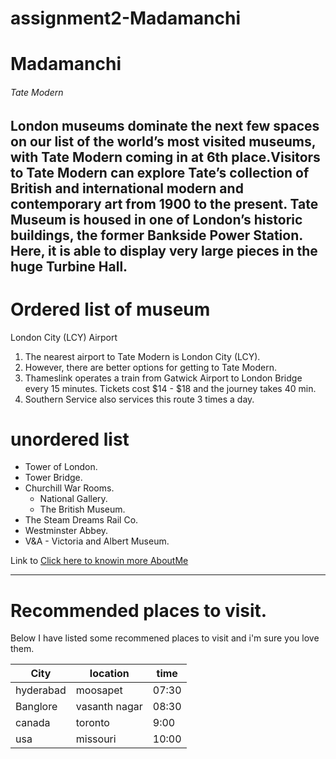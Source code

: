 # assignment2-Madamanchi

# Madamanchi
###### Tate Modern
**London museums** dominate the next few spaces on our list of the world’s most visited museums, with **Tate Modern** coming in at 6th place.Visitors to Tate Modern can explore Tate’s collection of British and international modern and contemporary art from 1900 to the present. Tate Museum is housed in one of London’s historic buildings, the former Bankside Power Station. Here, it is able to display very large pieces in the huge Turbine Hall.
---

# Ordered list of museum
London City (LCY) Airport
1. The nearest airport to Tate Modern is London City (LCY). 
2. However, there are better options for getting to Tate Modern. 
3. Thameslink operates a train from Gatwick Airport to London Bridge every 15 minutes. Tickets cost $14 - $18 and the journey takes 40 min. 
4. Southern Service also services this route 3 times a day.

# unordered list
* Tower of London.
* Tower Bridge.
* Churchill War Rooms.
  * National Gallery.
  * The British Museum.
* The Steam Dreams Rail Co.
* Westminster Abbey.
* V&A - Victoria and Albert Museum.

Link to [Click here to knowin more AboutMe](AboutMe.md)

---
# Recommended places to visit.

 Below I have listed some recommened places to visit and i'm sure you love them.

  | City | location| time |
  |------|---------|------|
  | hyderabad | moosapet | 07:30|
  | Banglore | vasanth nagar | 08:30|
  | canada | toronto | 9:00|
  | usa | missouri | 10:00|


